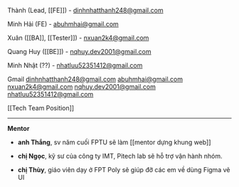 Thành (Lead, [[FE]]) - dinhnhatthanh248@gmail.com

Minh Hải (FE) - abuhmhai@gmail.com

Xuân ([[BA]], [[Tester]]) - nxuan2k4@gmail.com 

Quang Huy ([[BE]]) - nqhuy.dev2001@gmail.com

Minh Nhật (??) - nhatluu52351412@gmail.com

Gmail
	dinhnhatthanh248@gmail.com
	abuhmhai@gmail.com
	nxuan2k4@gmail.com
	nqhuy.dev2001@gmail.com
	nhatluu52351412@gmail.com

[[Tech Team Position]]

---
**Mentor**

+ **anh Thắng**, sv năm cuối FPTU sẽ làm [[mentor dựng khung web]]
	
+ **chị Ngọc**, kỹ sư của công ty IMT, Pitech lab sẽ hỗ trợ vận hành nhóm.
	
+ **chị Thùy**, giáo viên dạy ở FPT Poly sẽ giúp đỡ các em về dùng Figma vẽ UI